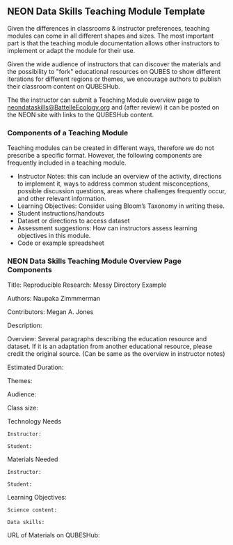 ## NEON Data Skills Teaching Module Template

Given the differences in classrooms & instructor preferences, teaching modules 
can come in all different shapes and sizes. The most important part is that the 
teaching module documentation allows other instructors to implement or adapt the 
module for their use.  

Given the wide audience of instructors that can discover the materials and the 
possibility to "fork" educational resources on QUBES to show different iterations 
for different regions or themes, we encourage authors to publish their classroom 
content on QUBESHub.  

The the instructor can submit a Teaching Module overview page to 
neondataskills@BattelleEcology.org and (after review) it can be posted on the 
NEON site with links to the QUBESHub content.

### Components of a Teaching Module 

Teaching modules can be created in different ways, therefore we do not prescribe 
a specific format.  However, the following components are frequently included 
in a teaching module. 

* Instructor Notes: this can include an overview of the activity, directions to implement it, ways to address common student misconceptions, possible discussion questions, areas where challenges frequently occur, and other relevant information. 
* Learning Objectives: Consider using Bloom’s Taxonomy in writing these. 
* Student instructions/handouts
* Dataset or directions to access dataset
* Assessment suggestions: How can instructors assess learning objectives in this module. 
* Code or example spreadsheet


### NEON Data Skills Teaching Module Overview Page Components

Title: Reproducible Research: Messy Directory Example

Authors: Naupaka Zimmmerman

Contributors: Megan A. Jones

Description: 

Overview: Several paragraphs describing the education resource and dataset. If it is an adaptation from another educational resource, please credit the original source. (Can be same as the overview in instructor notes)

Estimated Duration: 

Themes: 

Audience: 

Class size: 

Technology Needs

	Instructor:
	
	Student:
	
Materials Needed

	Instructor:
	
	Student:

Learning Objectives: 

	Science content: 
	
	Data skills:

URL of Materials on QUBESHub: 



